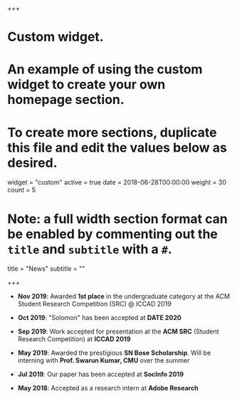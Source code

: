 +++
# Custom widget.
# An example of using the custom widget to create your own homepage section.
# To create more sections, duplicate this file and edit the values below as desired.
widget = "custom"
active = true
date = 2018-06-28T00:00:00
weight = 30
count = 5

# Note: a full width section format can be enabled by commenting out the `title` and `subtitle` with a `#`.
title = "News"
 subtitle = ""


+++
-   **Nov 2019**: Awarded **1st place** in the undergraduate category at the ACM Student Research Competition (SRC) @ ICCAD 2019

-   **Oct 2019**: "Solomon" has been accepted at **DATE 2020**

-   **Sep 2019**: Work accepted for presentation at the **ACM SRC** (Student Research Competition) at **ICCAD 2019**

-   **May 2019**: Awarded the prestigious **SN Bose Scholarship**. Will be interning with **Prof. Swarun Kumar, CMU** over the summer

-   **Jul 2019**: Our paper has been accepted at **SocInfo 2019**

-   **May 2018**: Accepted as a research intern at **Adobe Research**
